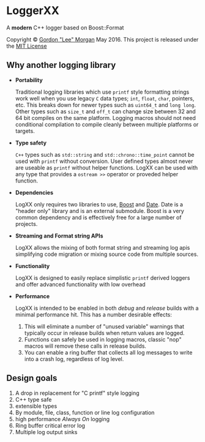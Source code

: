
LoggerXX
========

A **modern** C++ logger based on Boost::Format

Copyright © [Gordon "Lee" Morgan](mailto:valk.erie.fod.der+logxx@gmail.com?subject=LogXX) May 2016. This project is released under the [MIT License](license.md)

Why another logging library
---------------------------

* **Portability**

   Traditional logging libraries which use `printf` style formatting strings work well when you use legacy `C` data types;
   `int`, `float`, `char`, pointers, etc. This breaks down for newer types such as `uint64_t` and `long long`.
   Other types such as `size_t` and `off_t` can change size between 32 and 64 bit compiles on the same platform.
   Logging macros should not need conditional compilation to compile cleanly between multiple platforms or targets.

* **Type safety**

   `C++` types such as `std::string` and `std::chrono::time_point` cannot be used with `printf` without conversion.
   User defined types almost never are useable as `printf` without helper functions.
   LogXX can be used with any type that provides a `ostream >>` operator or proveded helper function.

* **Dependencies**

   LogXX only requires two libraries to use, [Boost](http://www.boost.org) and [Date](http://howardhinnant.github.io/date_v2.html).
   Date is a "header only" library and is an external submodule.
   Boost is a very common dependency and is effectively free for a large number of projects.

* **Streaming and Format string APIs**

   LogXX allows the mixing of both format string and streaming log apis simplifying code migration or mixing source code from multiple sources.

* **Functionality**

   LogXX is designed to easily replace simplistic `printf` derived loggers and offer advanced functionality with low overhead

* **Performance**

   LogXX is intended to be enabled in both *debug* and *release* builds with a minimal performance hit.
   This has a number desirable effects:
   1. This will eliminate a number of "unused variable" warnings that typically occur in release builds when return values are logged.
   2. Functions can safely be used in logging macros, classic "nop" macros will remove these calls in release builds.
   3. You can enable a ring buffer that collects all log messages to write into a crash log, regardless of log level.

Design goals
------------

1. A drop in replacement for "C printf" style logging
2. C++ type safe
3. extensible types
4. By module, file, class, function or line log configuration
5. high performance *Always On* logging
6. Ring buffer critical error log
7. Multiple log output sinks


